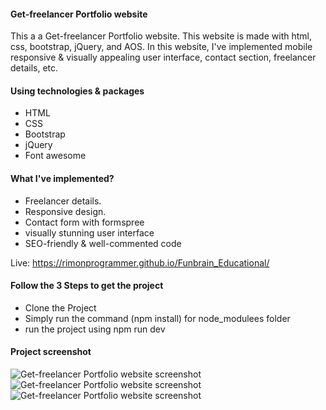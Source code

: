 <h4>Get-freelancer Portfolio website</h4>
<p>
This a a Get-freelancer Portfolio website. This website is made with html, css, bootstrap, jQuery, and AOS. In this website, I've implemented mobile responsive & visually appealing user interface, contact section, freelancer details, etc.
</p>

<h4>Using technologies & packages</h4>
<ul>
  <li>HTML</li>
  <li>CSS</li>
  <li>Bootstrap</li>
  <li>jQuery</li>
  <li>Font awesome</li>
</ul>

<h4>What I've implemented?</h4>
<ul>
  <li>Freelancer details.</li>
  <li>Responsive design.</li>
  <li>Contact form with formspree</li>
  <li>visually stunning user interface</li>
  <li>SEO-friendly & well-commented code</li>
</ul>

Live: https://rimonprogrammer.github.io/Funbrain_Educational/
<h4>Follow the 3 Steps to get the project</h4>
<ul>
  <li>Clone the Project</li>
  <li>Simply run the command (npm install) for node_modulees folder</li>
  <li> run the project using npm run dev</li>
</ul>

<h4>Project screenshot</h4>
<img src="https://rimonprogrammer.netlify.app/public/get_freelancer-1.jpg" alt="Get-freelancer Portfolio website screenshot" >
<img src="https://rimonprogrammer.netlify.app/public/get_freelancer-2.jpg" alt="Get-freelancer Portfolio website screenshot" >
<img src="https://rimonprogrammer.netlify.app/public/get_freelancer-3.jpg" alt="Get-freelancer Portfolio website screenshot" >
